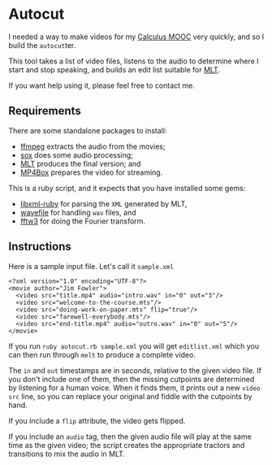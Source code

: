 # Autocut

I needed a way to make videos for my [Calculus
MOOC](http://mooculus.osu.edu/) very quickly, and so I build the
`autocut`ter.

This tool takes a list of video files, listens to the audio to
determine where I start and stop speaking, and builds an edit list
suitable for [MLT](https://github.com/mltframework/mlt).

If you want help using it, please feel free to contact me.

## Requirements

There are some standalone packages to install:

* [ffmpeg](http://ffmpeg.org/) extracts the audio from the movies;
* [sox](http://sox.sourceforge.net/) does some audio processing;
* [MLT](https://github.com/mltframework/mlt) produces the final version; and
* [MP4Box](http://gpac.wp.mines-telecom.fr/mp4box/) prepares the video for streaming.

This is a ruby script, and it expects that you have installed some gems:

* [libxml-ruby](http://xml4r.github.io/libxml-ruby/) for parsing the `XML` generated by MLT,
* [wavefile](https://github.com/jstrait/wavefile) for handling `wav` files, and
* [fftw3](https://github.com/evan/fftw3) for doing the Fourier transform.

## Instructions

Here is a sample input file.  Let's call it `sample.xml`

    <?xml version="1.0" encoding="UTF-8"?>
    <movie author="Jim Fowler">
      <video src="title.mp4" audio="intro.wav" in="0" out="3"/>
      <video src="welcome-to-the-course.mts"/>
      <video src="doing-work-on-paper.mts" flip="true"/>
      <video src="farewell-everybody.mts"/>
      <video src="end-title.mp4" audio="outro.wav" in="0" out="5"/>
    </movie>

If you run `ruby autocut.rb sample.xml` you will get `editlist.xml`
which you can then run through `melt` to produce a complete video.

The `in` and `out` timestamps are in seconds, relative to the given
video file.  If you don't include one of them, then the missing
cutpoints are determined by listening for a human voice.  When it
finds them, it prints out a new `video src` line, so you can replace
your original and fiddle with the cutpoints by hand.

If you include a `flip` attribute, the video gets flipped.

If you include an `audio` tag, then the given audio file will play at
the same time as the given video; the script creates the appropriate
tractors and transitions to mix the audio in MLT.

